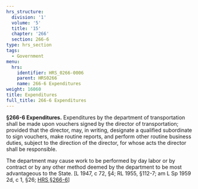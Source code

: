 ```yaml
---
hrs_structure:
  division: '1'
  volume: '5'
  title: '15'
  chapter: '266'
  section: 266-6
type: hrs_section
tags:
  - Government
menu:
  hrs:
    identifier: HRS_0266-0006
    parent: HRS0266
    name: 266-6 Expenditures
weight: 16060
title: Expenditures
full_title: 266-6 Expenditures
---
```

**§266-6 Expenditures.** Expenditures by the department of transportation shall be made upon vouchers signed by the director of transportation; provided that the director, may, in writing, designate a qualified subordinate to sign vouchers, make routine reports, and perform other routine business duties, subject to the direction of the director, for whose acts the director shall be responsible.

The department may cause work to be performed by day labor or by contract or by any other method deemed by the department to be most advantageous to the State. [L 1947, c 72, §4; RL 1955, §112-7; am L Sp 1959 2d, c 1, §26; [HRS §266-6](/title-15/chapter-266/section-266-6/)]